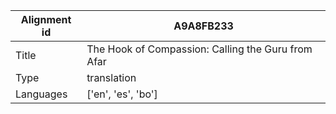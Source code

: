 |Alignment id | A9A8FB233
| --- | --- 
|Title | The Hook of Compassion: Calling the Guru from Afar 
|Type | translation
|Languages | ['en', 'es', 'bo']
